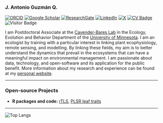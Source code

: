 ### J. Antonio Guzmán Q.

[![ORCID](https://img.shields.io/static/v1?label=ORCID&message=0000-0002-0721-148X&color=green&style=flat-square&logo=orcid)](https://orcid.org/0000-0002-0721-148X)
[![Google Scholar](https://img.shields.io/static/v1?label=&message=Google%20Scholar&color=gray&style=flat-square&logo=google-scholar)](https://scholar.google.es/citations?user=Ev3ofxwAAAAJ&hl)
[![ResearchGate](https://img.shields.io/badge/ResearchGate-00CCBB?style=flat-square&logo=ResearchGate&logoColor=white)](https://www.researchgate.net/profile/J-Antonio-Guzman-Q)
[![LinkedIn](https://img.shields.io/static/v1?label=&message=LinkedIn&color=0077B5&style=flat-square&logo=linkedin)](https://ca.linkedin.com/in/jantonioguzman)
[![X](https://img.shields.io/badge/X-%23000000.svg?style=flat-square&logo=X&logoColor=white)](https://twitter.com/AntonioGuzman06)
[![CV Badge](https://img.shields.io/badge/My-CV-critical?style=flat-square)](https://drive.google.com/file/d/1JfjoTqvgGL8OM3beOXqKBFMcL8rSGoA6/view?usp=sharing)
![Visitor Badge](https://visitor-badge.laobi.icu/badge?page_id=Antguz.Antguz)

I am Postdoctoral Associate at the [Cavender-Bares Lab](https://cbs.umn.edu/cavender-bares-lab/home) in the Ecology, Evolution and Behavior Department of the [University of Minnesota](https://cbs.umn.edu/academics/departments/eeb). I am an ecologist by training with a particular interest in linking plant ecophysiology, remote sensing, and modelling. By linking these fields, my aim is to better understand the dynamics that prevail in the ecosystems that can have a meaningful impact on environmental management. I am passionate about data, technology, and open-software and its application for the public benefit. More information about my research and experience can be found at my [personal website](https://www.jaguzmanq.com).

---

### Open-source Projects

- **R packages and code:** [rTLS](https://github.com/Antguz/rTLS), [PLSR leaf traits](https://github.com/Antguz/PLSR_leaf-traits)

---

![Top Langs](https://github-readme-stats.vercel.app/api/top-langs/?username=Antguz&langs_count=3&hide=javascript,go,html,css,tex)
